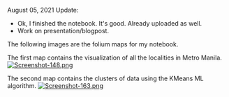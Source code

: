 August 05, 2021 Update:
- Ok, I finished the notebook. It's good. Already uploaded as well.
- Work on presentation/blogpost. 

The following images are the folium maps for my notebook. 

The first map contains the visualization of all the localities in Metro Manila.
[![Screenshot-148.png](https://i.postimg.cc/BZz88D3G/Screenshot-148.png)](https://postimg.cc/5jw9TXjP)

The second map contains the clusters of data using the KMeans ML algorithm.
[![Screenshot-163.png](https://i.postimg.cc/V6rJ4L9h/Screenshot-163.png)](https://postimg.cc/dkFQVFxR)
